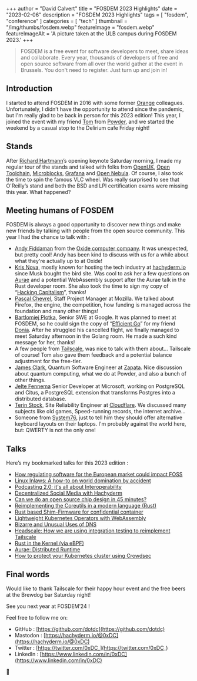 +++
author = "David Calvert"
title = "FOSDEM 2023 Highlights"
date = "2023-02-06"
description = "FOSDEM 2023 Highlights"
tags = [
    "fosdem", "conference"
]
categories = [
    "tech"
]
thumbnail = "/img/thumbs/fosdem.webp"
featureImage = "fosdem.webp"
featureImageAlt = 'A picture taken at the ULB campus during FOSDEM 2023.'
+++

<!--more-->

> FOSDEM is a free event for software developers to meet, share ideas and collaborate. Every year, thousands of developers of free and open source software from all over the world gather at the event in Brussels. You don't need to register. Just turn up and join in!

## Introduction

I started to attend FOSDEM in 2016 with some former [Orange](https://www.orange.fr/portail) colleagues. Unfortunately, I didn’t have the opportunity to attend since the pandemic, but I'm really glad to be back in person for this 2023 edition! This year, I joined the event with my friend [Tom](https://github.com/wheybags) from [Powder](https://powder.gg/), and we started the weekend by a casual stop to the Delirium cafe Friday night!

## Stands

After [Richard Hartmann](https://hachyderm.io/@RichiH@chaos.social)’s opening keynote Saturday morning, I made my regular tour of the stands and talked with folks from [OpenUK](https://openuk.uk/), [Open Toolchain](https://www.opentoolchain.org/), [Microblocks](http://microblocks.fun/), [Grafana](https://grafana.com/) and [Open Nebula](https://opennebula.io/). Of course, I also took the time to spin the famous VLC wheel. Was really surprised to see that O'Reilly’s stand and both the BSD and LPI certification exams were missing this year. What happened?

## Meeting humans of FOSDEM

FOSDEM is always a good opportunity to discover new things and make new friends by talking with people from the open source community. This year I had the chance to talk with :

- [Andy Fiddaman](https://github.com/citrus-it) from the [Oxide computer company](https://oxide.computer/). It was unexpected, but pretty cool! Andy has been kind to discuss with us for a while about what they're actually up to at Oxide!
- [Kris Nova](https://hachyderm.io/@nova), mostly known for hosting the tech industry at [hachyderm.io](http://hachyderm.io/) since Musk bought the bird site. Was cool to ask her a few questions on [Aurae](https://github.com/aurae-runtime/aurae) and a potential WebAssembly support after the Aurae talk in the Rust developer room. She also took the time to sign my copy of “[Hacking Capitalism](https://hackingcapitalism.io/)”, thanks!
- [Pascal Chevrel](https://hachyderm.io/@pascalchevrel@mamot.fr), Staff Project Manager at Mozilla. We talked about Firefox, the engine, the competition, how funding is managed across the foundation and many other things!
- [Bartlomiej Plotka](https://github.com/bwplotka), Senior SWE at Google. It was planned to meet at FOSDEM, so he could sign the copy of “[Efficient Go](https://www.oreilly.com/library/view/efficient-go/9781098105709/)” for my friend [Donia](https://hachyderm.io/@doniacld). After he struggled his cancelled flight, we finally managed to meet Saturday afternoon in the Golang room. He made a such kind message for her, thanks!
- A few people from [Tailscale](https://tailscale.com/), was nice to talk with them about… Tailscale of course! Tom also gave them feedback and a potential balance adjustment for the free-tier.
- [James Clark](https://www.linkedin.com/in/jameshclrk/), Quantum Software Engineer at [Zapata](https://www.zapatacomputing.com/). Nice discussion about quantum computing, what we do at Powder, and also a bunch of other things.
- [Jelte Fennema](https://github.com/JelteF) Senior Developer at Microsoft, working on PostgreSQL and Citus, a PostgreSQL extension that transforms Postgres into a distributed database.
- [Terin Stock](https://github.com/terinjokes), Site Reliability Engineer at [Cloudflare](https://www.cloudflare.com/). We discussed many subjects like old games, Speed-running records, the internet archive…
- Someone from [System76](https://system76.com/), just to tell him they should offer alternative keyboard layouts on their laptops. I'm probably against the world here, but: QWERTY is not the only one!

## Talks

Here’s my bookmarked talks for this 2023 edition :

- [How regulating software for the European market could impact FOSS](https://fosdem.org/2023/schedule/event/cyber_resilience/)
- [Linux Inlaws: A how-to on world domination by accident](https://fosdem.org/2023/schedule/event/linux_inlaws/)
- [Podcasting 2.0: it's all about Interoperability](https://fosdem.org/2023/schedule/event/podcasting20/)
- [Decentralized Social Media with Hachyderm](https://fosdem.org/2023/schedule/event/hachyderm/)
- [Can we do an open source chip design in 45 minutes?](https://fosdem.org/2023/schedule/event/open_source_chip_design/)
- [Reimplementing the Coreutils in a modern language (Rust)](https://fosdem.org/2023/schedule/event/rust_coreutils/)
- [Rust based Shim-Firmware for confidential container](https://fosdem.org/2023/schedule/event/cc_online_rust/)
- [Lightweight Kubernetes Operators with WebAssembly](https://fosdem.org/2023/schedule/event/container_kubernetes_operators_wasm/)
- [Bizarre and Unusual Uses of DNS](https://fosdem.org/2023/schedule/event/dns_bizarre_and_unusual_uses_of_dns/)
- [Headscale: How we are using integration testing to reimplement Tailscale](https://fosdem.org/2023/schedule/event/goheadscale/)
- [Rust in the Kernel (via eBPF)](https://fosdem.org/2023/schedule/event/rust_ebpf/)
- [Aurae: Distributed Runtime](https://fosdem.org/2023/schedule/event/rust_aurae_a_new_pid_1_for_distributed_systems/)
- [How to protect your Kubernetes cluster using Crowdsec](https://fosdem.org/2023/schedule/event/security_crowdsec/)

## Final words

Would like to thank Tailscale for their happy hour event and the free beers at the Brewdog bar Saturday night!

See you next year at FOSDEM’24 !

Feel free to follow me on:

- GitHub : [https://github.com/dotdc](https://github.com/dotdc)
- Mastodon : [https://hachyderm.io/@0xDC](https://hachyderm.io/@0xDC)
- Twitter : [https://twitter.com/0xDC_](https://twitter.com/0xDC_)
- LinkedIn : [https://www.linkedin.com/in/0xDC](https://www.linkedin.com/in/0xDC)

👋
